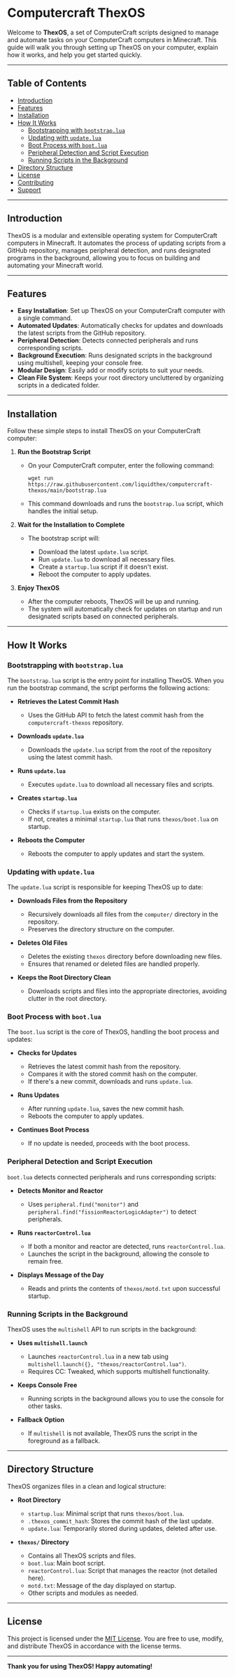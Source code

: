# **Computercraft ThexOS**

Welcome to **ThexOS**, a set of ComputerCraft scripts designed to manage and automate tasks on your ComputerCraft computers in Minecraft. This guide will walk you through setting up ThexOS on your computer, explain how it works, and help you get started quickly.

---

## **Table of Contents**

- [Introduction](#introduction)
- [Features](#features)
- [Installation](#installation)
- [How It Works](#how-it-works)
  - [Bootstrapping with `bootstrap.lua`](#bootstrapping-with-bootstraplua)
  - [Updating with `update.lua`](#updating-with-updatelua)
  - [Boot Process with `boot.lua`](#boot-process-with-bootlua)
  - [Peripheral Detection and Script Execution](#peripheral-detection-and-script-execution)
  - [Running Scripts in the Background](#running-scripts-in-the-background)
- [Directory Structure](#directory-structure)
- [License](#license)
- [Contributing](#contributing)
- [Support](#support)

---

## **Introduction**

ThexOS is a modular and extensible operating system for ComputerCraft computers in Minecraft. It automates the process of updating scripts from a GitHub repository, manages peripheral detection, and runs designated programs in the background, allowing you to focus on building and automating your Minecraft world.

---

## **Features**

- **Easy Installation**: Set up ThexOS on your ComputerCraft computer with a single command.
- **Automated Updates**: Automatically checks for updates and downloads the latest scripts from the GitHub repository.
- **Peripheral Detection**: Detects connected peripherals and runs corresponding scripts.
- **Background Execution**: Runs designated scripts in the background using multishell, keeping your console free.
- **Modular Design**: Easily add or modify scripts to suit your needs.
- **Clean File System**: Keeps your root directory uncluttered by organizing scripts in a dedicated folder.

---

## **Installation**

Follow these simple steps to install ThexOS on your ComputerCraft computer:


1. **Run the Bootstrap Script**

   - On your ComputerCraft computer, enter the following command:

     ```
     wget run https://raw.githubusercontent.com/liquidthex/computercraft-thexos/main/bootstrap.lua
     ```

   - This command downloads and runs the `bootstrap.lua` script, which handles the initial setup.

2. **Wait for the Installation to Complete**

   - The bootstrap script will:

     - Download the latest `update.lua` script.
     - Run `update.lua` to download all necessary files.
     - Create a `startup.lua` script if it doesn't exist.
     - Reboot the computer to apply updates.

3. **Enjoy ThexOS**

   - After the computer reboots, ThexOS will be up and running.
   - The system will automatically check for updates on startup and run designated scripts based on connected peripherals.

---

## **How It Works**

### **Bootstrapping with `bootstrap.lua`**

The `bootstrap.lua` script is the entry point for installing ThexOS. When you run the bootstrap command, the script performs the following actions:

- **Retrieves the Latest Commit Hash**

  - Uses the GitHub API to fetch the latest commit hash from the `computercraft-thexos` repository.

- **Downloads `update.lua`**

  - Downloads the `update.lua` script from the root of the repository using the latest commit hash.

- **Runs `update.lua`**

  - Executes `update.lua` to download all necessary files and scripts.

- **Creates `startup.lua`**

  - Checks if `startup.lua` exists on the computer.
  - If not, creates a minimal `startup.lua` that runs `thexos/boot.lua` on startup.

- **Reboots the Computer**

  - Reboots the computer to apply updates and start the system.

### **Updating with `update.lua`**

The `update.lua` script is responsible for keeping ThexOS up to date:

- **Downloads Files from the Repository**

  - Recursively downloads all files from the `computer/` directory in the repository.
  - Preserves the directory structure on the computer.

- **Deletes Old Files**

  - Deletes the existing `thexos` directory before downloading new files.
  - Ensures that renamed or deleted files are handled properly.

- **Keeps the Root Directory Clean**

  - Downloads scripts and files into the appropriate directories, avoiding clutter in the root directory.

### **Boot Process with `boot.lua`**

The `boot.lua` script is the core of ThexOS, handling the boot process and updates:

- **Checks for Updates**

  - Retrieves the latest commit hash from the repository.
  - Compares it with the stored commit hash on the computer.
  - If there's a new commit, downloads and runs `update.lua`.

- **Runs Updates**

  - After running `update.lua`, saves the new commit hash.
  - Reboots the computer to apply updates.

- **Continues Boot Process**

  - If no update is needed, proceeds with the boot process.

### **Peripheral Detection and Script Execution**

`boot.lua` detects connected peripherals and runs corresponding scripts:

- **Detects Monitor and Reactor**

  - Uses `peripheral.find("monitor")` and `peripheral.find("fissionReactorLogicAdapter")` to detect peripherals.

- **Runs `reactorControl.lua`**

  - If both a monitor and reactor are detected, runs `reactorControl.lua`.
  - Launches the script in the background, allowing the console to remain free.

- **Displays Message of the Day**

  - Reads and prints the contents of `thexos/motd.txt` upon successful startup.

### **Running Scripts in the Background**

ThexOS uses the `multishell` API to run scripts in the background:

- **Uses `multishell.launch`**

  - Launches `reactorControl.lua` in a new tab using `multishell.launch({}, "thexos/reactorControl.lua")`.
  - Requires CC: Tweaked, which supports multishell functionality.

- **Keeps Console Free**

  - Running scripts in the background allows you to use the console for other tasks.

- **Fallback Option**

  - If `multishell` is not available, ThexOS runs the script in the foreground as a fallback.

---

## **Directory Structure**

ThexOS organizes files in a clean and logical structure:

- **Root Directory**

  - `startup.lua`: Minimal script that runs `thexos/boot.lua`.
  - `.thexos_commit_hash`: Stores the commit hash of the last update.
  - `update.lua`: Temporarily stored during updates, deleted after use.

- **`thexos/` Directory**

  - Contains all ThexOS scripts and files.
  - `boot.lua`: Main boot script.
  - `reactorControl.lua`: Script that manages the reactor (not detailed here).
  - `motd.txt`: Message of the day displayed on startup.
  - Other scripts and modules as needed.

---

## **License**

This project is licensed under the [MIT License](LICENSE). You are free to use, modify, and distribute ThexOS in accordance with the license terms.

---

**Thank you for using ThexOS! Happy automating!**